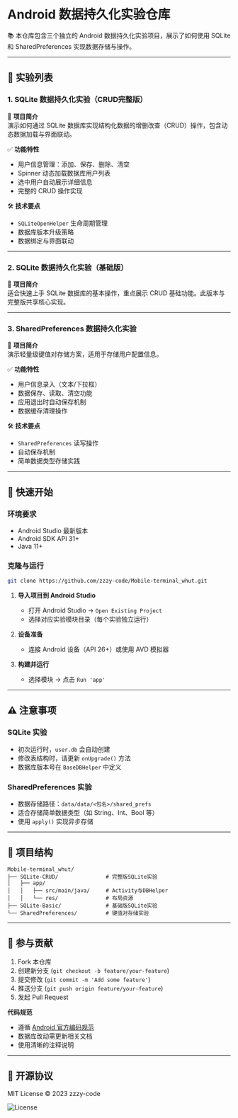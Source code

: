 # Android 数据持久化实验仓库

📚 本仓库包含三个独立的 Android 数据持久化实验项目，展示了如何使用 SQLite 和 SharedPreferences 实现数据存储与操作。

---

## 🧪 实验列表

### 1. SQLite 数据持久化实验（CRUD完整版）
📌 **项目简介**  
演示如何通过 SQLite 数据库实现结构化数据的增删改查（CRUD）操作，包含动态数据加载与界面联动。

✅ **功能特性**
- 用户信息管理：添加、保存、删除、清空
- Spinner 动态加载数据库用户列表
- 选中用户自动展示详细信息
- 完整的 CRUD 操作实现

🛠 **技术要点**
- `SQLiteOpenHelper` 生命周期管理
- 数据库版本升级策略
- 数据绑定与界面联动

---

### 2. SQLite 数据持久化实验（基础版）
📌 **项目简介**  
适合快速上手 SQLite 数据库的基本操作，重点展示 CRUD 基础功能。此版本与完整版共享核心实现。

---

### 3. SharedPreferences 数据持久化实验
📌 **项目简介**  
演示轻量级键值对存储方案，适用于存储用户配置信息。

✅ **功能特性**
- 用户信息录入（文本/下拉框）
- 数据保存、读取、清空功能
- 应用退出时自动保存机制
- 数据缓存清理操作

🛠 **技术要点**
- `SharedPreferences` 读写操作
- 自动保存机制
- 简单数据类型存储实践

---

## 🚀 快速开始

### 环境要求
- Android Studio 最新版本
- Android SDK API 31+
- Java 11+

### 克隆与运行
```bash
git clone https://github.com/zzzy-code/Mobile-terminal_whut.git
```

1. **导入项目到 Android Studio**
   - 打开 Android Studio → `Open Existing Project`
   - 选择对应实验模块目录（每个实验独立运行）

2. **设备准备**
   - 连接 Android 设备（API 26+）或使用 AVD 模拟器

3. **构建并运行**
   - 选择模块 → 点击 `Run 'app'`

---

## ⚠️ 注意事项

### SQLite 实验
- 初次运行时，`user.db` 会自动创建
- 修改表结构时，请更新 `onUpgrade()` 方法
- 数据库版本号在 `BaseDBHelper` 中定义

### SharedPreferences 实验
- 数据存储路径：`data/data/<包名>/shared_prefs`
- 适合存储简单数据类型（如 String、Int、Bool 等）
- 使用 `apply()` 实现异步存储

---

## 🧩 项目结构
```
Mobile-terminal_whut/
├── SQLite-CRUD/               # 完整版SQLite实验
│   ├── app/
│   │   ├── src/main/java/     # Activity与DBHelper
│   │   └── res/               # 布局资源
├── SQLite-Basic/              # 基础版SQLite实验
└── SharedPreferences/         # 键值对存储实验
```

---

## 🤝 参与贡献

1. Fork 本仓库
2. 创建新分支 (`git checkout -b feature/your-feature`)
3. 提交修改 (`git commit -m 'Add some feature'`)
4. 推送分支 (`git push origin feature/your-feature`)
5. 发起 Pull Request

**代码规范**
- 遵循 [Android 官方编码规范](https://developer.android.com/kotlin/common-patterns)
- 数据库改动需更新相关文档
- 使用清晰的注释说明

---

## 📜 开源协议
MIT License © 2023 zzzy-code

![License](https://img.shields.io/badge/License-MIT-blue.svg)
